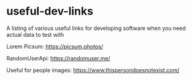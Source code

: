# useful-dev-links
A listing of various useful links for developing software when you need actual data to test with

Lorem Picsum:         https://picsum.photos/

RandomUserApi:        https://randomuser.me/

Useful for people images: https://www.thispersondoesnotexist.com/
